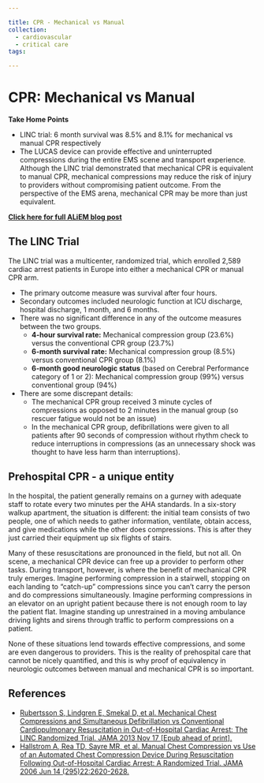 ```yaml
---

title: CPR - Mechanical vs Manual
collection:
  - cardiovascular
  - critical care
tags:

---
```


# CPR: Mechanical vs Manual

**Take Home Points**

-   LINC trial: 6 month survival was 8.5% and 8.1% for mechanical vs manual CPR respectively 
-   The LUCAS device can provide effective and uninterrupted compressions during the entire EMS scene and transport experience. Although the LINC trial demonstrated that mechanical CPR is equivalent to manual CPR, mechanical compressions may reduce the risk of injury to providers without compromising patient outcome. From the perspective of the EMS arena, mechanical CPR may be more than just equivalent.

**[Click here for full ALiEM blog post](http://academiclifeinem.com/mechanical-cpr-linc-trial/)**

## The LINC Trial

The LINC trial was a multicenter, randomized trial, which enrolled 2,589 cardiac arrest patients in Europe into either a mechanical CPR or manual CPR arm.

-   The primary outcome measure was survival after four hours.
-   Secondary outcomes included neurologic function at ICU discharge, hospital discharge, 1 month, and 6 months.
-   There was no significant difference in any of the outcome measures between the two groups.
    -   **4-hour survival rate:** Mechanical compression group (23.6%) versus the conventional CPR group (23.7%)
    -   **6-month survival rate:** Mechanical compression group (8.5%) versus conventional CPR group (8.1%)
    -   **6-month good neurologic status** (based on Cerebral Performance category of 1 or 2): Mechanical compression group (99%) versus conventional group (94%)
-   There are some discrepant details:
    -   The mechanical CPR group received 3 minute cycles of compressions as opposed to 2 minutes in the manual group (so rescuer fatigue would not be an issue)
    -   In the mechanical CPR group, defibrillations were given to all patients after 90 seconds of compression without rhythm check to reduce interruptions in compressions (as an unnecessary shock was thought to have less harm than interruptions).

## Prehospital CPR - a unique entity

In the hospital, the patient generally remains on a gurney with adequate staff to rotate every two minutes per the AHA standards. In a six-story walkup apartment, the situation is different: the initial team consists of two people, one of which needs to gather information, ventilate, obtain access, and give medications while the other does compressions. This is after they just carried their equipment up six flights of stairs. 

Many of these resuscitations are pronounced in the field, but not all. On scene, a mechanical CPR device can free up a provider to perform other tasks. During transport, however, is where the benefit of mechanical CPR truly emerges. Imagine performing compression in a stairwell, stopping on each landing to “catch-up” compressions since you can’t carry the person and do compressions simultaneously. Imagine performing compressions in an elevator on an upright patient because there is not enough room to lay the patient flat. Imagine standing up unrestrained in a moving ambulance driving lights and sirens through traffic to perform compressions on a patient.

None of these situations lend towards effective compressions, and some are even dangerous to providers. This is the reality of prehospital care that cannot be nicely quantified, and this is why proof of equivalency in neurologic outcomes between manual and mechanical CPR is so important.

## References

-   [Rubertsson S, Lindgren E, Smekal D, et al. Mechanical Chest Compressions and Simultaneous Defibrillation vs Conventional Cardiopulmonary Resuscitation in Out-of-Hospital Cardiac Arrest: The LINC Randomized Trial. JAMA 2013 Nov 17 \[Epub ahead of print\].](http://www.ncbi.nlm.nih.gov/pubmed/?term=24240611)
-   [Hallstrom A, Rea TD, Sayre MR, et al. Manual Chest Compression vs Use of an Automated Chest Compression Device During Resuscitation Following Out-of-Hospital Cardiac Arrest: A Randomized Trial. JAMA 2006 Jun 14 (295)22:2620-2628.](http://www.ncbi.nlm.nih.gov/pubmed/?term=16772625)
